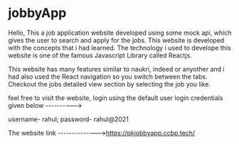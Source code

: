 # jobbyApp
Hello, This a job application website developed using some mock api, which gives the user to search and apply for the jobs. 
This website is developed with the concepts that i had learned. 
The technology i used to develope this website is one of the famous Javascript Library called Reactjs.

This website has many features similar to naukri, indeed or anyother and i had also used the React navigation so you switch between the tabs.
Checkout the jobs detailed view section by selecting the job you like.

feel free to visit the website, login using the default user login credentials given below ---------->

username- rahul; 
password- rahul@2021

The website link -------------->https://pkjobbyapp.ccbp.tech/

